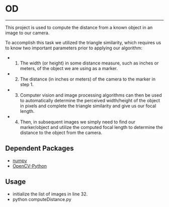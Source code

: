 # OD
---

This project is used to compute the distance from a known object in an image to our camera.

To accomplish this task we utilized the triangle similarity, which requires us to know two important parameters prior to applying our algorithm:
 - 1) The width (or height) in some distance measure, such as inches or
    meters, of the object we are using as a marker.
 - 2) The distance (in inches or meters) of the camera to the marker in
    step 1.
 - 3) Computer vision and image processing algorithms can then be used to
    automatically determine the perceived width/height of the object in
    pixels and complete the triangle similarity and give us our focal
    length.
 - 4) Then, in subsequent images we simply need to find our marker/object
   and utilize the computed focal length to determine the distance to
   the object from the camera.

## Dependent Packages
* [numpy](https://pypi.python.org/pypi/numpy)
* [OpenCV-Python](http://docs.opencv.org/master/dd/dd5/tutorial_py_setup_in_fedora.html)

## Usage
* initialize the list of images in line 32.
* python computeDistance.py
